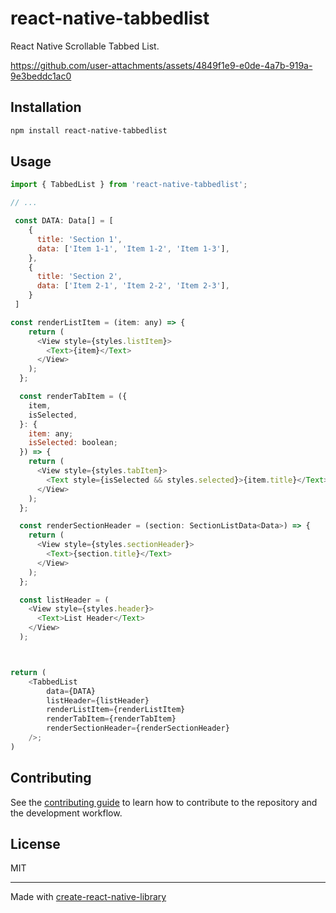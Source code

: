 # react-native-tabbedlist

React Native Scrollable Tabbed List.


https://github.com/user-attachments/assets/4849f1e9-e0de-4a7b-919a-9e3beddc1ac0




## Installation

```sh
npm install react-native-tabbedlist
```

## Usage

```js
import { TabbedList } from 'react-native-tabbedlist';

// ...

 const DATA: Data[] = [
    {
      title: 'Section 1',
      data: ['Item 1-1', 'Item 1-2', 'Item 1-3'],
    },
    {
      title: 'Section 2',
      data: ['Item 2-1', 'Item 2-2', 'Item 2-3'],
    }
 ]

const renderListItem = (item: any) => {
    return (
      <View style={styles.listItem}>
        <Text>{item}</Text>
      </View>
    );
  };

  const renderTabItem = ({
    item,
    isSelected,
  }: {
    item: any;
    isSelected: boolean;
  }) => {
    return (
      <View style={styles.tabItem}>
        <Text style={isSelected && styles.selected}>{item.title}</Text>
      </View>
    );
  };

  const renderSectionHeader = (section: SectionListData<Data>) => {
    return (
      <View style={styles.sectionHeader}>
        <Text>{section.title}</Text>
      </View>
    );
  };

  const listHeader = (
    <View style={styles.header}>
      <Text>List Header</Text>
    </View>
  );



return (
    <TabbedList
        data={DATA}
        listHeader={listHeader}
        renderListItem={renderListItem}
        renderTabItem={renderTabItem}
        renderSectionHeader={renderSectionHeader}
    />;
)
```

## Contributing

See the [contributing guide](CONTRIBUTING.md) to learn how to contribute to the repository and the development workflow.

## License

MIT

---

Made with [create-react-native-library](https://github.com/callstack/react-native-builder-bob)
